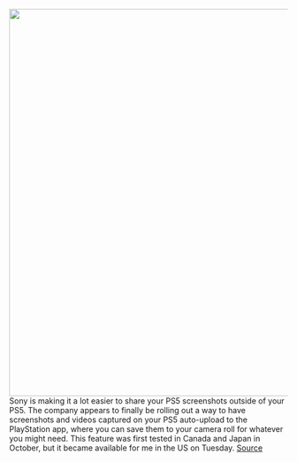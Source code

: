 <img src='https://cdn.vox-cdn.com/thumbor/vIiugAUthb5cjdDKHqEZTvbmWIE=/0x0:2040x1360/1200x800/filters:focal(854x422:1180x748)/cdn.vox-cdn.com/uploads/chorus_image/image/70432792/vpavic_4278_20201030_0120.0.jpg' width='700px' /><br/>
Sony is making it a lot easier to share your PS5 screenshots outside of your PS5. The company appears to finally be rolling out a way to have screenshots and videos captured on your PS5 auto-upload to the PlayStation app, where you can save them to your camera roll for whatever you might need. This feature was first tested in Canada and Japan in October, but it became available for me in the US on Tuesday.
<a href='https://www.theverge.com/2022/1/25/22901829/how-to-get-ps5-screenshots-videos-captures-auto-upload-phone-playstation-app'> Source <a/>